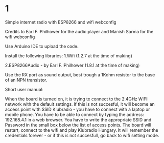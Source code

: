 # 1
Simple internet radio with ESP8266 and wifi webconfig

Credits to Earl F. Philhower for the audio player and Manish Sarma for the wifi webconfig

Use Arduino IDE to upload the code.

Install the following libraries:
1.Wifi (1.2.7 at the time of making)

2.ESP8266Audio - by Earl F. Philhower (1.8.1 at the time of making)
  
Use the RX port as sound output, best trough a 1Kohm resistor to the base of an NPN transistor.

Short user manual:

When the board is turned on, it is trying to connect to the 2.4GHz WIFI network with the default settings.
If this is not succesful, it will become an access point with SSID Klubradio - you have to connect with a 
laptop or mobile phone.
You have to be able to connect by typing the address: 192.168.4.1 in a web browser.
You have to write the appropriate SSID and Password in the small box below the list of access points.
The board will restart, connect to the wifi and play Klubradio Hungary. It will remember the credentials forever - or if this is not succesfull, go back to wifi setting mode.


